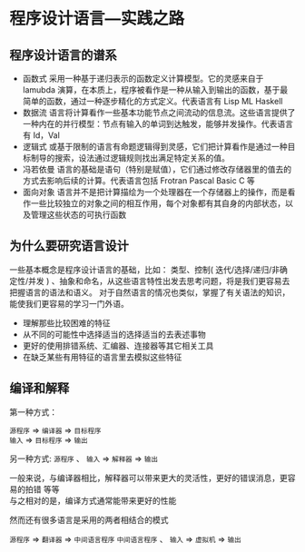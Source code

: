 # 程序设计语言—实践之路

## 程序设计语言的谱系

- 函数式 采用一种基于递归表示的函数定义计算模型。它的灵感来自于 lamubda 演算，在本质上，程序被看作是一种从输入到输出的函数，基于最简单的函数，通过一种逐步精化的方式定义。代表语言有 Lisp ML Haskell
- 数据流 语言将计算看作一些基本功能节点之间流动的信息流。这些语言提供了一种内在的并行模型：节点有输入的单词到达触发，能够并发操作。代表语言有 Id，Val
- 逻辑式 或基于限制的语言有命题逻辑得到灵感，它们把计算看作是通过一种目标制导的搜索，设法通过逻辑规则找出满足特定关系的值。
- 冯若依曼 语言的基础是语句（特别是赋值），它们通过修改存储器里的值去的方式去影响后续的计算。代表语言包括 Frotran Pascal Basic C 等
- 面向对象 语言并不是把计算描绘为一个处理器在一个存储器上的操作，而是看作一些比较独立的对象之间的相互作用，每个对象都有其自身的内部状态，以及管理这些状态的可执行函数

## 为什么要研究语言设计

一些基本概念是程序设计语言的基础，比如： 类型、控制( 迭代/选择/递归/非确定性/并发 ) 、抽象和命名，从这些语言特性出发去思考问题，将是我们更容易去把握语言的语法和语义。 对于自然语言的情况也类似，掌握了有关语法的知识，能使我们更容易的学习一门外语。

- 理解那些比较困难的特征
- 从不同的可能性中选择适当的选择适当的去表述事物
- 更好的使用排错系统、汇编器、连接器等其它相关工具
- 在缺乏某些有用特征的语言里去模拟这些特征

## 编译和解释

第一种方式：

`源程序` => `编译器` => `目标程序`  
`输入` => `目标程序` => `输出`

另一种方式:
`源程序` 、 `输入` => `解释器` => `输出` 

一般来说，与编译器相比，解释器可以带来更大的灵活性，更好的错误消息，更容易的拍错 等等  
与之相对的是，编译方式通常能带来更好的性能
  
然而还有很多语言是采用的两者相结合的模式

`源程序` => `翻译器` => `中间语言程序`
`中间语言程序` 、 `输入` => `虚拟机` => `输出`

